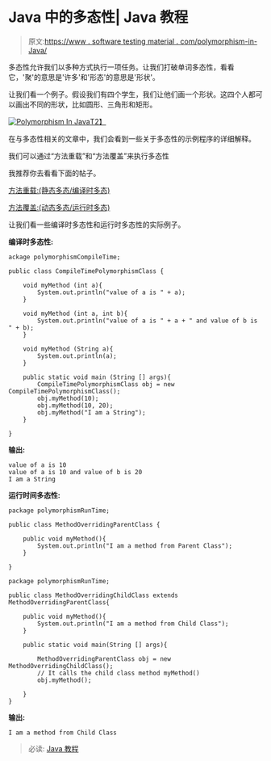 # Java 中的多态性| Java 教程

> 原文:[https://www . software testing material . com/polymorphism-in-Java/](https://www.softwaretestingmaterial.com/polymorphism-in-java/)

多态性允许我们以多种方式执行一项任务。让我们打破单词多态性，看看它，'聚'的意思是'许多'和'形态'的意思是'形状'。

让我们看一个例子。假设我们有四个学生，我们让他们画一个形状。这四个人都可以画出不同的形状，比如圆形、三角形和矩形。

[![Polymorphism In Java](../Images/4d152e158714fefd0a1fcea531d7d5a0.png)T2】](https://www.softwaretestingmaterial.com/wp-content/uploads/2018/03/Polymorphism.png)

在与多态性相关的文章中，我们会看到一些关于多态性的示例程序的详细解释。

我们可以通过“方法重载”和“方法覆盖”来执行多态性

我推荐你去看看下面的帖子。

[方法重载:(静态多态/编译时多态)](https://www.softwaretestingmaterial.com/method-overloading-in-java/)

[方法覆盖:(动态多态/运行时多态)](https://www.softwaretestingmaterial.com/method-overriding-in-java/)

让我们看一些编译时多态性和运行时多态性的实际例子。

**编译时多态性:**

```
ackage polymorphismCompileTime;

public class CompileTimePolymorphismClass {

	void myMethod (int a){
		System.out.println("value of a is " + a);
	}

	void myMethod (int a, int b){
		System.out.println("value of a is " + a + " and value of b is " + b);
	}

	void myMethod (String a){
		System.out.println(a);
	}

	public static void main (String [] args){
		CompileTimePolymorphismClass obj = new CompileTimePolymorphismClass();
		obj.myMethod(10);
		obj.myMethod(10, 20);
		obj.myMethod("I am a String");
	}

}
```

**输出:**

```
value of a is 10
value of a is 10 and value of b is 20
I am a String
```

**运行时间多态性:**

```
package polymorphismRunTime;

public class MethodOverridingParentClass {

	public void myMethod(){
		System.out.println("I am a method from Parent Class");
	}

}
```

```
package polymorphismRunTime;

public class MethodOverridingChildClass extends MethodOverridingParentClass{

	public void myMethod(){
		System.out.println("I am a method from Child Class");
	}

	public static void main(String [] args){

		MethodOverridingParentClass obj = new MethodOverridingChildClass();
		// It calls the child class method myMethod()
		obj.myMethod();

	}
}
```

**输出:**

```
I am a method from Child Class
```

> 必读: [Java 教程](https://www.softwaretestingmaterial.com/java-tutorial/)